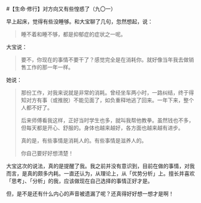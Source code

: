 #【生命⋅修行】对方向又有些惶惑了（九〇一）

早上起床，觉得有些没睡够。和大宝聊了几句，忽然想起，说：

> 睡不着和睡不够，都是抑郁症的症状之一呢。

大宝说：

> 要不，你现在的事情不要干了？感觉完全是在消耗你。就好像当年我去做销售工作的那一年一样。

她说：

> 那份工作，对我来说就是非常的消耗。曾经坐车两小时，一路纠结，终于得知对方有事（或推脱）不能见面了，如负重释地逃了回来。一年下来，整个人都不好了。
>
> 后来师傅看我这样，正好当时学生也多，就叫我帮他教拳。虽然钱也不多，但每天都是开心、舒服的。身体也越来越好，各方面也越来越有进步。
>
> 真的是，有些事情是消耗人的。有些事情是滋养人的。
>
> 你自己要好好想清楚！

大宝这次的说法，真的是提醒了我。我之前并没有意识到，目前在做的事情，对我而言，是真的颇多内耗。一直还认为，从理论上，从「优势分析」上。擅长并喜欢「思考」、「分析」的我，应该做现在自己选择的事情正好才是。

但，是不是还有什么内心的声音被遗漏了呢？还真得好好想一想才是啊！